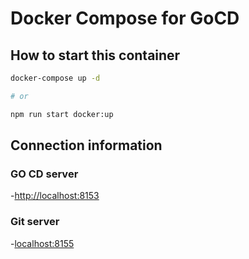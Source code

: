 # Docker Compose for GoCD

## How to start this container

```bash
docker-compose up -d

# or

npm run start docker:up
```

## Connection information

### GO CD server

-<http://localhost:8153>

### Git server

-<localhost:8155>
